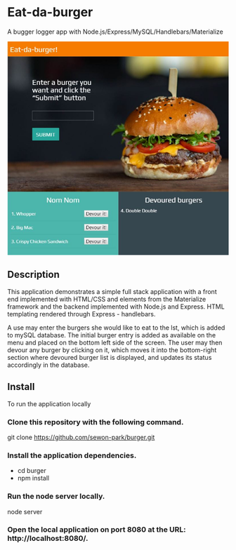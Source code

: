 # Eat-da-burger
A bugger logger app with Node.js/Express/MySQL/Handlebars/Materialize

<img src ="screenshot/burger.JPG" width="700"> 

## Description
This application demonstrates a simple full stack application with a front end implemented with HTML/CSS and elements from the Materialize framework and the backend implemented with Node.js and Express. HTML templating rendered through Express - handlebars.

A use may enter the burgers she would like to eat to the lst, which is added to mySQL database. The initial burger entry is added as available on the menu and placed on the bottom left side of the screen. The user may then devour any burger by clicking on it, which moves it into the bottom-right section where devoured burger list is displayed, and updates its status accordingly in the database.

## Install

To run the application locally
### Clone this repository with the following command.

git clone https://github.com/sewon-park/burger.git

### Install the application dependencies.

* cd burger
* npm install
### Run the node server locally.

node server

### Open the local application on port 8080 at the URL: http://localhost:8080/.

